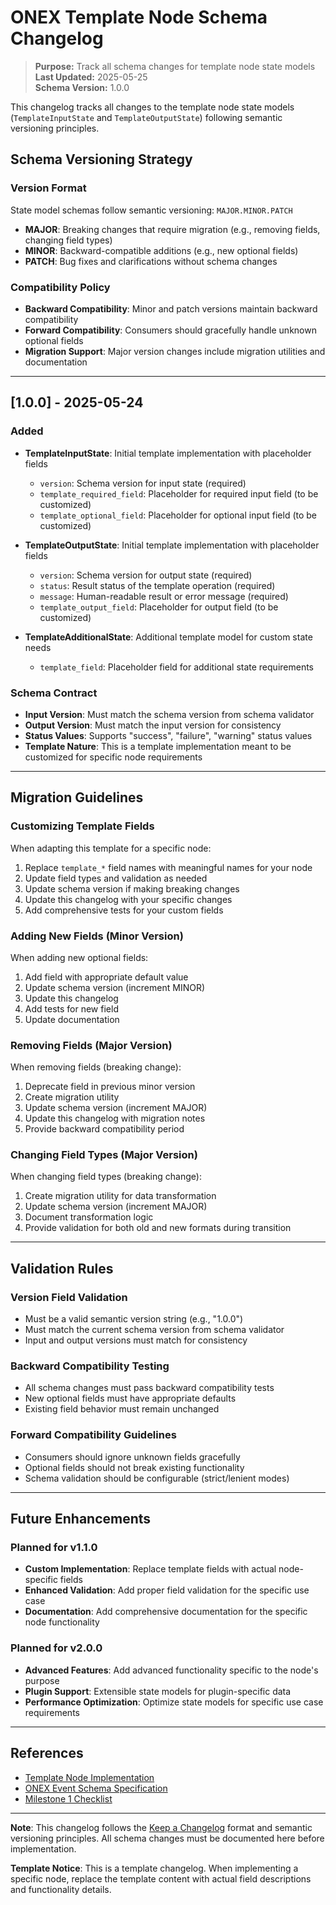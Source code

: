 <!-- === OmniNode:Metadata ===
metadata_version: 0.1.0
protocol_version: 1.1.0
owner: OmniNode Team
copyright: OmniNode Team
schema_version: 1.1.0
name: CHANGELOG.md
version: 1.0.0
uuid: 0acf0678-af36-4cec-82b0-4e4e45e49a87
author: OmniNode Team
created_at: 2025-05-28T12:40:27.235450
last_modified_at: 2025-05-28T17:20:05.316551
description: Stamped by ONEX
state_contract: state_contract://default
lifecycle: active
hash: e6cbf205f53390d2e9719322651dc50e9922738a489711fc233b486139e75daf
entrypoint: python@CHANGELOG.md
runtime_language_hint: python>=3.11
namespace: omnibase.stamped.CHANGELOG
meta_type: tool
<!-- === /OmniNode:Metadata === -->


# ONEX Template Node Schema Changelog

> **Purpose:** Track all schema changes for template node state models  
> **Last Updated:** 2025-05-25  
> **Schema Version:** 1.0.0

This changelog tracks all changes to the template node state models (`TemplateInputState` and `TemplateOutputState`) following semantic versioning principles.

## Schema Versioning Strategy

### Version Format
State model schemas follow semantic versioning: `MAJOR.MINOR.PATCH`

- **MAJOR**: Breaking changes that require migration (e.g., removing fields, changing field types)
- **MINOR**: Backward-compatible additions (e.g., new optional fields)
- **PATCH**: Bug fixes and clarifications without schema changes

### Compatibility Policy
- **Backward Compatibility**: Minor and patch versions maintain backward compatibility
- **Forward Compatibility**: Consumers should gracefully handle unknown optional fields
- **Migration Support**: Major version changes include migration utilities and documentation

---

## [1.0.0] - 2025-05-24

### Added
- **TemplateInputState**: Initial template implementation with placeholder fields
  - `version`: Schema version for input state (required)
  - `template_required_field`: Placeholder for required input field (to be customized)
  - `template_optional_field`: Placeholder for optional input field (to be customized)

- **TemplateOutputState**: Initial template implementation with placeholder fields
  - `version`: Schema version for output state (required)
  - `status`: Result status of the template operation (required)
  - `message`: Human-readable result or error message (required)
  - `template_output_field`: Placeholder for output field (to be customized)

- **TemplateAdditionalState**: Additional template model for custom state needs
  - `template_field`: Placeholder field for additional state requirements

### Schema Contract
- **Input Version**: Must match the schema version from schema validator
- **Output Version**: Must match the input version for consistency
- **Status Values**: Supports "success", "failure", "warning" status values
- **Template Nature**: This is a template implementation meant to be customized for specific node requirements

---

## Migration Guidelines

### Customizing Template Fields
When adapting this template for a specific node:

1. Replace `template_*` field names with meaningful names for your node
2. Update field types and validation as needed
3. Update schema version if making breaking changes
4. Update this changelog with your specific changes
5. Add comprehensive tests for your custom fields

### Adding New Fields (Minor Version)
When adding new optional fields:

1. Add field with appropriate default value
2. Update schema version (increment MINOR)
3. Update this changelog
4. Add tests for new field
5. Update documentation

### Removing Fields (Major Version)
When removing fields (breaking change):

1. Deprecate field in previous minor version
2. Create migration utility
3. Update schema version (increment MAJOR)
4. Update this changelog with migration notes
5. Provide backward compatibility period

### Changing Field Types (Major Version)
When changing field types (breaking change):

1. Create migration utility for data transformation
2. Update schema version (increment MAJOR)
3. Document transformation logic
4. Provide validation for both old and new formats during transition

---

## Validation Rules

### Version Field Validation
- Must be a valid semantic version string (e.g., "1.0.0")
- Must match the current schema version from schema validator
- Input and output versions must match for consistency

### Backward Compatibility Testing
- All schema changes must pass backward compatibility tests
- New optional fields must have appropriate defaults
- Existing field behavior must remain unchanged

### Forward Compatibility Guidelines
- Consumers should ignore unknown fields gracefully
- Optional fields should not break existing functionality
- Schema validation should be configurable (strict/lenient modes)

---

## Future Enhancements

### Planned for v1.1.0
- **Custom Implementation**: Replace template fields with actual node-specific fields
- **Enhanced Validation**: Add proper field validation for the specific use case
- **Documentation**: Add comprehensive documentation for the specific node functionality

### Planned for v2.0.0
- **Advanced Features**: Add advanced functionality specific to the node's purpose
- **Plugin Support**: Extensible state models for plugin-specific data
- **Performance Optimization**: Optimize state models for specific use case requirements

---

## References

- [Template Node Implementation](v1_0_0/node.py)
- [ONEX Event Schema Specification](../../docs/protocol/onex_event_schema.md)
- [Milestone 1 Checklist](../../docs/milestones/milestone_1_checklist.md)

---

**Note**: This changelog follows the [Keep a Changelog](https://keepachangelog.com/en/1.0.0/) format and semantic versioning principles. All schema changes must be documented here before implementation.

**Template Notice**: This is a template changelog. When implementing a specific node, replace the template content with actual field descriptions and functionality details.
